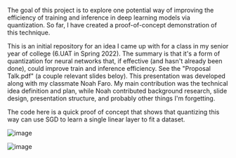 The goal of this project is to explore one potential way of improving the efficiency of training and inference in deep learning models via quantization. So far, I have created a proof-of-concept demonstration of this technique.

This is an initial repository for an idea I came up with for a class in my senior year of college (6.UAT in Spring 2022).
The summary is that it's a form of quantization for neural networks that, if effective (and hasn't already been done), could improve train and inference efficiency.
See the "Proposal Talk.pdf" (a couple relevant slides beloy). This presentation was developed along with my classmate Noah Faro. My main contribution was the technical idea definition and plan, while Noah contributed background research, slide design, presentation structure, and probably other things I'm forgetting.

The code here is a quick proof of concept that shows that quantizing this way can use SGD to learn a single linear layer to fit a dataset.

![image](https://github.com/user-attachments/assets/cff8dd23-0333-4865-b734-4bb5d64d5048)

![image](https://github.com/user-attachments/assets/311d4148-a0b1-4c80-a368-ea08e0651c59)

